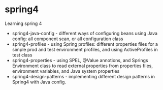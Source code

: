 # spring4

Learning spring 4

- spring4-java-config - different ways of configuring beans using Java config: all component scan, or all configuration class
- spring4-profiles - using Spring profiles: different properties files for a simple prod and test environment profiles, and using ActiveProfiles in test class 
- spring4-properties - using SPEL, @Value annotions, and Springs Environment class to read external properties from properties files, environment variables, and Java system properties
- spring4-design-patterns - implementing different design patterns in Spring4 with Java config.
